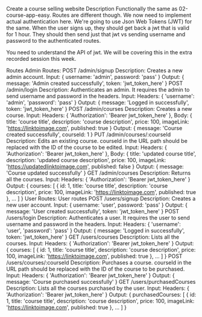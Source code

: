 Create a course selling website
Description
Functionally the same as 02-course-app-easy. Routes are different though. We now need to implement actual authentication here. We're going to use Json Web Tokens (JWT) for the same. When the user signs up, they should get back a jwt that is valid for 1 hour. They should then send just that jwt vs sending username and password to the authenticated routes.

You need to understand the API of jwt. We will be covering this in the extra recorded session this week.

Routes
Admin Routes:
POST /admin/signup Description: Creates a new admin account. Input: { username: 'admin', password: 'pass' } Output: { message: 'Admin created successfully', token: 'jwt_token_here' }
POST /admin/login Description: Authenticates an admin. It requires the admin to send username and password in the headers. Input: Headers: { 'username': 'admin', 'password': 'pass' } Output: { message: 'Logged in successfully', token: 'jwt_token_here' }
POST /admin/courses Description: Creates a new course. Input: Headers: { 'Authorization': 'Bearer jwt_token_here' }, Body: { title: 'course title', description: 'course description', price: 100, imageLink: 'https://linktoimage.com', published: true } Output: { message: 'Course created successfully', courseId: 1 }
PUT /admin/courses/:courseId Description: Edits an existing course. courseId in the URL path should be replaced with the ID of the course to be edited. Input: Headers: { 'Authorization': 'Bearer jwt_token_here' }, Body: { title: 'updated course title', description: 'updated course description', price: 100, imageLink: 'https://updatedlinktoimage.com', published: false } Output: { message: 'Course updated successfully' }
GET /admin/courses Description: Returns all the courses. Input: Headers: { 'Authorization': 'Bearer jwt_token_here' } Output: { courses: [ { id: 1, title: 'course title', description: 'course description', price: 100, imageLink: 'https://linktoimage.com', published: true }, ... ] } User Routes:
User routes
POST /users/signup Description: Creates a new user account. Input: { username: 'user', password: 'pass' } Output: { message: 'User created successfully', token: 'jwt_token_here' }
POST /users/login Description: Authenticates a user. It requires the user to send username and password in the headers. Input: Headers: { 'username': 'user', 'password': 'pass' } Output: { message: 'Logged in successfully', token: 'jwt_token_here' }
GET /users/courses Description: Lists all the courses. Input: Headers: { 'Authorization': 'Bearer jwt_token_here' } Output: { courses: [ { id: 1, title: 'course title', description: 'course description', price: 100, imageLink: 'https://linktoimage.com', published: true }, ... ] }
POST /users/courses/:courseId Description: Purchases a course. courseId in the URL path should be replaced with the ID of the course to be purchased. Input: Headers: { 'Authorization': 'Bearer jwt_token_here' } Output: { message: 'Course purchased successfully' }
GET /users/purchasedCourses Description: Lists all the courses purchased by the user. Input: Headers: { 'Authorization': 'Bearer jwt_token_here' } Output: { purchasedCourses: [ { id: 1, title: 'course title', description: 'course description', price: 100, imageLink: 'https://linktoimage.com', published: true }, ... ] }